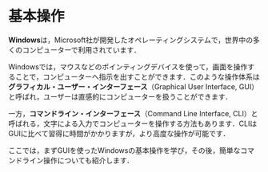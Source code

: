 # 基本操作 

**Windows**は，Microsoft社が開発したオペレーティングシステムで，世界中の多くのコンピューターで利用されています．

Windowsでは，マウスなどのポインティングデバイスを使って，画面を操作することで，コンピューターへ指示を出すことができます．このような操作体系は**グラフィカル・ユーザー・インターフェース**（Graphical User Interface, GUI）と呼ばれ，ユーザーは直感的にコンピューターを扱うことができます．

一方，**コマンドライン・インターフェース**（Command Line Interface, CLI）と呼ばれる，文字による入力でコンピューターを操作する方法もあります．CLIはGUIに比べて習得に時間がかかりますが，より高度な操作が可能です．

ここでは，まずGUIを使ったWindowsの基本操作を学び，その後，簡単なコマンドライン操作についても紹介します．


